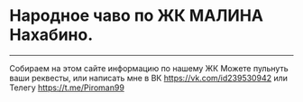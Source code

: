 
# Народное чаво по ЖК МАЛИНА Нахабино.
____
Собираем на этом сайте информацию по нашему ЖК
Можете пульнуть ваши реквесты, или написать мне в ВК https://vk.com/id239530942 или Телегу https://t.me/Piroman99
